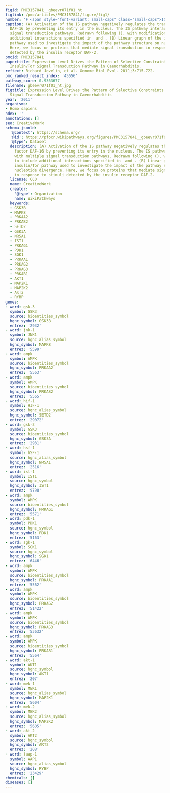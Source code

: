 ```yaml
---
figid: PMC3157841__gbeevr071f01_ht
figlink: /pmc/articles/PMC3157841/figure/fig1/
number: 'F <span style="font-variant: small-caps" class="small-caps">IG</span> . 1.—'
caption: (A) Activation of the IS pathway negatively regulates the transcription factor
  DAF-16 by preventing its entry in the nucleus. The IS pathway interacts with multiple
  signal transduction pathways. Redrawn following (), with modifications to include
  additional interactions specified in  and . (B) Linear graph of the insulin/Tor
  pathway used to investigate the impact of the pathway structure on nucleotide divergence.
  Here, we focus on proteins that mediate signal transduction in response to stimuli
  detected by the insulin receptor DAF-2.
pmcid: PMC3157841
papertitle: Expression Level Drives the Pattern of Selective Constraints along the
  Insulin/Tor Signal Transduction Pathway in Caenorhabditis.
reftext: Richard Jovelin, et al. Genome Biol Evol. 2011;3:715-722.
pmc_ranked_result_index: '45556'
pathway_score: 0.9363677
filename: gbeevr071f01_ht.jpg
figtitle: Expression Level Drives the Pattern of Selective Constraints along the Insulin/Tor
  Signal Transduction Pathway in Caenorhabditis
year: '2011'
organisms:
- Homo sapiens
ndex: ''
annotations: []
seo: CreativeWork
schema-jsonld:
  '@context': https://schema.org/
  '@id': https://pfocr.wikipathways.org/figures/PMC3157841__gbeevr071f01_ht.html
  '@type': Dataset
  description: (A) Activation of the IS pathway negatively regulates the transcription
    factor DAF-16 by preventing its entry in the nucleus. The IS pathway interacts
    with multiple signal transduction pathways. Redrawn following (), with modifications
    to include additional interactions specified in  and . (B) Linear graph of the
    insulin/Tor pathway used to investigate the impact of the pathway structure on
    nucleotide divergence. Here, we focus on proteins that mediate signal transduction
    in response to stimuli detected by the insulin receptor DAF-2.
  license: CC0
  name: CreativeWork
  creator:
    '@type': Organization
    name: WikiPathways
  keywords:
  - GSK3B
  - MAPK8
  - PRKAA2
  - PRKAB2
  - SETD2
  - GSK3A
  - NR5A1
  - IST1
  - PRKAG1
  - PDK1
  - SGK1
  - PRKAA1
  - PRKAG2
  - PRKAG3
  - PRKAB1
  - AKT1
  - MAP2K1
  - MAP2K2
  - AKT2
  - RYBP
genes:
- word: gsk-3
  symbol: GSK3
  source: bioentities_symbol
  hgnc_symbol: GSK3B
  entrez: '2932'
- word: jnk-1
  symbol: JNK1
  source: hgnc_alias_symbol
  hgnc_symbol: MAPK8
  entrez: '5599'
- word: ampk
  symbol: AMPK
  source: bioentities_symbol
  hgnc_symbol: PRKAA2
  entrez: '5563'
- word: ampk
  symbol: AMPK
  source: bioentities_symbol
  hgnc_symbol: PRKAB2
  entrez: '5565'
- word: hif-1
  symbol: HIF-1
  source: hgnc_alias_symbol
  hgnc_symbol: SETD2
  entrez: '29072'
- word: gsk-3
  symbol: GSK3
  source: bioentities_symbol
  hgnc_symbol: GSK3A
  entrez: '2931'
- word: hsf-1
  symbol: hSF-1
  source: hgnc_alias_symbol
  hgnc_symbol: NR5A1
  entrez: '2516'
- word: ist-1
  symbol: IST1
  source: hgnc_symbol
  hgnc_symbol: IST1
  entrez: '9798'
- word: ampk
  symbol: AMPK
  source: bioentities_symbol
  hgnc_symbol: PRKAG1
  entrez: '5571'
- word: pdk-1
  symbol: PDK1
  source: hgnc_symbol
  hgnc_symbol: PDK1
  entrez: '5163'
- word: sgk-1
  symbol: SGK1
  source: hgnc_symbol
  hgnc_symbol: SGK1
  entrez: '6446'
- word: ampk
  symbol: AMPK
  source: bioentities_symbol
  hgnc_symbol: PRKAA1
  entrez: '5562'
- word: ampk
  symbol: AMPK
  source: bioentities_symbol
  hgnc_symbol: PRKAG2
  entrez: '51422'
- word: ampk
  symbol: AMPK
  source: bioentities_symbol
  hgnc_symbol: PRKAG3
  entrez: '53632'
- word: ampk
  symbol: AMPK
  source: bioentities_symbol
  hgnc_symbol: PRKAB1
  entrez: '5564'
- word: akt-1
  symbol: AKT1
  source: hgnc_symbol
  hgnc_symbol: AKT1
  entrez: '207'
- word: mek-1
  symbol: MEK1
  source: hgnc_alias_symbol
  hgnc_symbol: MAP2K1
  entrez: '5604'
- word: mek-2
  symbol: MEK2
  source: hgnc_alias_symbol
  hgnc_symbol: MAP2K2
  entrez: '5605'
- word: akt-2
  symbol: AKT2
  source: hgnc_symbol
  hgnc_symbol: AKT2
  entrez: '208'
- word: (aap-1
  symbol: AAP1
  source: hgnc_alias_symbol
  hgnc_symbol: RYBP
  entrez: '23429'
chemicals: []
diseases: []
---
```

